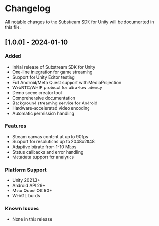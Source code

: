 # Changelog

All notable changes to the Substream SDK for Unity will be documented in this file.

## [1.0.0] - 2024-01-10

### Added
- Initial release of Substream SDK for Unity
- One-line integration for game streaming
- Support for Unity Editor testing
- Full Android/Meta Quest support with MediaProjection
- WebRTC/WHIP protocol for ultra-low latency
- Demo scene creator tool
- Comprehensive documentation
- Background streaming service for Android
- Hardware-accelerated video encoding
- Automatic permission handling

### Features
- Stream canvas content at up to 90fps
- Support for resolutions up to 2048x2048
- Adaptive bitrate from 1-10 Mbps
- Status callbacks and error handling
- Metadata support for analytics

### Platform Support
- Unity 2021.3+
- Android API 29+
- Meta Quest OS 50+
- WebGL builds

### Known Issues
- None in this release
